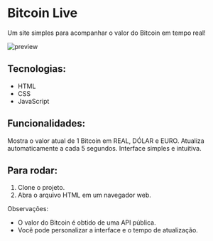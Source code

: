 # Bitcoin Live

Um site simples para acompanhar o valor do Bitcoin em tempo real!

<div>
  <img src="/src/assets/images/preview.png" alt="preview">
</div>

## Tecnologias:

- HTML
- CSS
- JavaScript

## Funcionalidades:

Mostra o valor atual de 1 Bitcoin em REAL, DÓLAR e EURO.
Atualiza automaticamente a cada 5 segundos.
Interface simples e intuitiva.

## Para rodar:

1. Clone o projeto.
2. Abra o arquivo HTML em um navegador web.

Observações:

- O valor do Bitcoin é obtido de uma API pública.
- Você pode personalizar a interface e o tempo de atualização.
